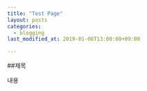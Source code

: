 ```yaml
---
title: "Test Page"
layout: posts
categories:
  - blogging
last_modified_at: 2019-01-06T13:00:00+09:00

---
```


##제목

내용
